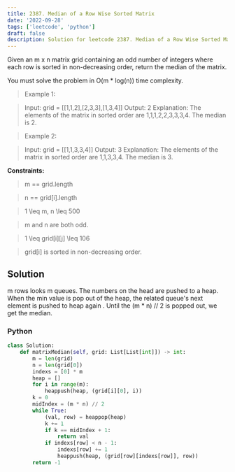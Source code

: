 ```yaml
---
title: 2387. Median of a Row Wise Sorted Matrix
date: '2022-09-28'
tags: ['leetcode', 'python']
draft: false
description: Solution for leetcode 2387. Median of a Row Wise Sorted Matrix
---
```



Given an m x n matrix grid containing an odd number of integers where each row is sorted in non-decreasing order, return the median of the matrix.

You must solve the problem in O(m * log(n)) time complexity.

 > Example 1:

 > Input: grid <TeX>=</TeX> [[1,1,2],[2,3,3],[1,3,4]]
 > Output: 2
 > Explanation: The elements of the matrix in sorted order are 1,1,1,2,2,3,3,3,4. The median is 2.

 > Example 2:

 > Input: grid <TeX>=</TeX> [[1,1,3,3,4]]
 > Output: 3
 > Explanation: The elements of the matrix in sorted order are 1,1,3,3,4. The median is 3.

**Constraints:**

 > m <TeX>==</TeX> grid.length

 > n <TeX>==</TeX> grid[i].length

 > 1 <TeX>\leq</TeX> m, n <TeX>\leq</TeX> 500

 > m and n are both odd.

 > 1 <TeX>\leq</TeX> grid[i][j] <TeX>\leq</TeX> 106

 > grid[i] is sorted in non-decreasing order.



## Solution
m rows looks m queues. The numbers on the head are pushed to a heap. When the min value is pop out of the heap, the related queue's next element is pushed to heap again . Until the (m * n) // 2 is popped out, we get the median. 
### Python
```python
class Solution:
    def matrixMedian(self, grid: List[List[int]]) -> int:
        m = len(grid)
        n = len(grid[0])
        indexs = [0] * m
        heap = []
        for i in range(m):
            heappush(heap, (grid[i][0], i))
        k = 0
        midIndex = (m * n) // 2 
        while True:
            (val, row) = heappop(heap)
            k += 1
            if k == midIndex + 1:
                return val
            if indexs[row] < n - 1:
                indexs[row] += 1
                heappush(heap, (grid[row][indexs[row]], row))
        return -1
```
